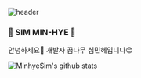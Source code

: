 ![header](https://capsule-render.vercel.app/api?type=rounded&color=D5E6C4&height=300&section=header&text=Welcome!&fontColor=fffce8&fontSize=90)
### 🌱 SIM MIN-HYE 🌱

안녕하세요🙌 개발자 꿈나무 심민혜입니다😊


![MinhyeSim's github stats](https://github-readme-stats.vercel.app/api?username=MinhyeSim&show_icons=true)
